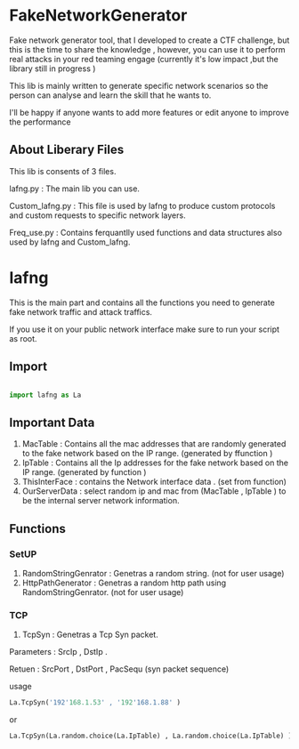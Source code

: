# FakeNetworkGenerator
Fake network generator tool, that I developed to create a CTF challenge, but this is the time to share the knowledge , however, you can use it to perform real attacks in your red teaming engage (currently it's low impact ,but the library still in progress )

This lib is mainly written to generate specific network scenarios so the person can analyse and learn the skill that he wants to. 

I'll be happy if anyone wants to add more features or edit anyone to improve the performance  

## About Liberary Files  
This lib is consents of 3 files. 

lafng.py        : The main lib you can use.

Custom_lafng.py : This file is used by lafng to produce custom protocols and custom requests to specific network layers.

Freq_use.py     : Contains ferquantlly used functions and data structures also used by lafng and Custom_lafng.

# lafng

This is the main part and contains all the functions you need to generate fake network traffic and attack traffics.

If you use it on your public network interface make sure to run your script as root. 

## Import 
```python 

import lafng as La

```

## Important Data 

1) MacTable       : Contains all the mac addresses that are randomly generated to the fake network based on the IP range. (generated by ffunction )
2) IpTable        : Contains all the Ip addresses for the fake network based on the IP range. (generated by function )
3) ThisInterFace  : contains the Network interface data . (set from function)
4) OurServerData  : select random ip and mac from (MacTable , IpTable ) to be the internal server network information.

## Functions 
### SetUP

1) RandomStringGenrator : Genetras a random string. (not for user usage)
2) HttpPathGenerator    : Genetras a random http path using RandomStringGenrator. (not for user usage)

### TCP

1) TcpSyn : Genetras a Tcp Syn packet.

Parameters  : SrcIp , DstIp .

Retuen : SrcPort  , DstPort , PacSequ (syn packet sequence)

usage 

```python 
La.TcpSyn('192'168.1.53' , '192'168.1.88' )
```

or

```python 
La.TcpSyn(La.random.choice(La.IpTable) , La.random.choice(La.IpTable) )
```
